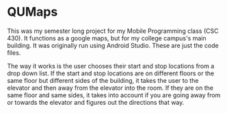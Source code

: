 # QUMaps

This was my semester long project for my Mobile Programming class (CSC 430).
It functions as a google maps, but for my college campus's main building.
It was originally run using Android Studio. These are just the code files.

The way it works is the user chooses their start and stop locations from a drop down list.
If the start and stop locations are on different floors or the same floor but different sides of the building, it takes the user to the elevator and then away from the elevator into the room.
If they are on the same floor and same sides, it takes into account if you are going away from or towards the elevator and figures out the directions that way.
